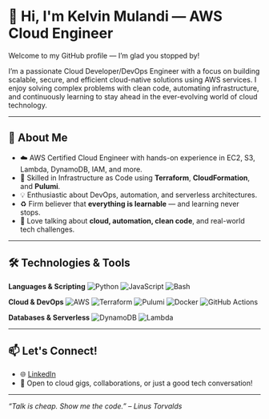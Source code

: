 # 👋 Hi, I'm Kelvin Mulandi — AWS Cloud Engineer

Welcome to my GitHub profile — I’m glad you stopped by!

I’m a passionate Cloud Developer/DevOps Engineer with a focus on building scalable, secure, and efficient cloud-native solutions using AWS services. I enjoy solving complex problems with clean code, automating infrastructure, and continuously learning to stay ahead in the ever-evolving world of cloud technology.

---

## 🚀 About Me

- ☁️ AWS Certified Cloud Engineer with hands-on experience in EC2, S3, Lambda, DynamoDB, IAM, and more.
- 🧱 Skilled in Infrastructure as Code using **Terraform**, **CloudFormation**, and **Pulumi**.
- 💡 Enthusiastic about DevOps, automation, and serverless architectures.
- ♻️ Firm believer that **everything is learnable** — and learning never stops.
- 💬 Love talking about **cloud, automation, clean code**, and real-world tech challenges.

---

## 🛠️ Technologies & Tools

**Languages & Scripting**
![Python](https://img.shields.io/badge/-Python-3776AB?style=flat-square&logo=python&logoColor=white)
![JavaScript](https://img.shields.io/badge/-JavaScript-F7DF1E?style=flat-square&logo=javascript&logoColor=black)
![Bash](https://img.shields.io/badge/-Bash-4EAA25?style=flat-square&logo=gnubash&logoColor=white)

**Cloud & DevOps**
![AWS](https://img.shields.io/badge/-AWS-232F3E?style=flat-square&logo=amazonaws&logoColor=white)
![Terraform](https://img.shields.io/badge/-Terraform-7B42BC?style=flat-square&logo=terraform&logoColor=white)
![Pulumi](https://img.shields.io/badge/-Pulumi-512BD4?style=flat-square&logo=pulumi&logoColor=white)
![Docker](https://img.shields.io/badge/-Docker-2496ED?style=flat-square&logo=docker&logoColor=white)
![GitHub Actions](https://img.shields.io/badge/-GitHub_Actions-2088FF?style=flat-square&logo=github-actions&logoColor=white)

**Databases & Serverless**
![DynamoDB](https://img.shields.io/badge/-DynamoDB-4053D6?style=flat-square&logo=amazon-dynamodb&logoColor=white)
![Lambda](https://img.shields.io/badge/-Lambda-FF9900?style=flat-square&logo=aws-lambda&logoColor=white)

---

## 📫 Let's Connect!

- 🌐 [LinkedIn](https://www.linkedin.com/in/kelvin-mulandi-07a018204/)
- 💬 Open to cloud gigs, collaborations, or just a good tech conversation!

---

_“Talk is cheap. Show me the code.” – Linus Torvalds_
